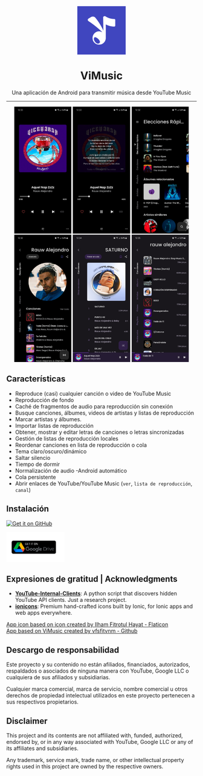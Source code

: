 <div align="center">
    <img src="./app/src/main/ic_launcher-playstore.png" width="128" height="128" style="display: block; margin: 0 auto"/>
    <h1>ViMusic</h1>
    <p>Una aplicación de Android para transmitir música desde YouTube Music</p>
    
    
</div>

---

<p align="center">
  <img src="./fastlane/metadata/android/en-US/images/phoneScreenshots/1.jpg" width="30%" />
  <img src="./fastlane/metadata/android/en-US/images/phoneScreenshots/2.jpg" width="30%" />
  <img src="./fastlane/metadata/android/en-US/images/phoneScreenshots/3.jpg" width="30%" />

  <img src="./fastlane/metadata/android/en-US/images/phoneScreenshots/4.jpg" width="30%" />
  <img src="./fastlane/metadata/android/en-US/images/phoneScreenshots/5.jpg" width="30%" />
  <img src="./fastlane/metadata/android/en-US/images/phoneScreenshots/6.jpg" width="30%" />
</p>

## Características
- Reproduce (casi) cualquier canción o video de YouTube Music
- Reproducción de fondo
- Caché de fragmentos de audio para reproducción sin conexión
- Busque canciones, álbumes, videos de artistas y listas de reproducción
- Marcar artistas y álbumes.
- Importar listas de reproducción
- Obtener, mostrar y editar letras de canciones o letras sincronizadas
- Gestión de listas de reproducción locales
- Reordenar canciones en lista de reproducción o cola
- Tema claro/oscuro/dinámico
- Saltar silencio
- Tiempo de dormir
- Normalización de audio
-Android automático
- Cola persistente
- Abrir enlaces de YouTube/YouTube Music (`ver`, `lista de reproducción`, `canal`)

## Instalación

[<img src="https://github.com/machiav3lli/oandbackupx/blob/034b226cea5c1b30eb4f6a6f313e4dadcbb0ece4/badge_github.png"
    alt="Get it on GitHub"
    height="80">](https://github.com/byStackDev/ViMusic-es-ES/releases/tag/v0.5.4-0.1.0)

[<img src="./app/src/main/drive.png"
    alt="Get it on Google Drive"
    height="80">](https://drive.google.com/file/d/1aJ3DNqHAJQ-hob8zDKQgWWUxF9EflU-s/view)


## Expresiones de gratitud | Acknowledgments
- [**YouTube-Internal-Clients**](https://github.com/zerodytrash/YouTube-Internal-Clients): A python script that discovers hidden YouTube API clients. Just a research project.
- [**ionicons**](https://github.com/ionic-team/ionicons): Premium hand-crafted icons built by Ionic, for Ionic apps and web apps everywhere.

<a href="https://www.flaticon.com/authors/ilham-fitrotul-hayat" title="music icons">App icon based on icon created by Ilham Fitrotul Hayat - Flaticon</a><br>
<a href="https://github.com/vfsfitvnm/ViMusic" title="ViMusic">App based on ViMusic created by vfsfitvnm - Github</a>

## Descargo de responsabilidad
Este proyecto y su contenido no están afiliados, financiados, autorizados, respaldados o asociados de ninguna manera con YouTube, Google LLC o cualquiera de sus afiliados y subsidiarias.

Cualquier marca comercial, marca de servicio, nombre comercial u otros derechos de propiedad intelectual utilizados en este proyecto pertenecen a sus respectivos propietarios.

## Disclaimer
This project and its contents are not affiliated with, funded, authorized, endorsed by, or in any way associated with YouTube, Google LLC or any of its affiliates and subsidiaries.

Any trademark, service mark, trade name, or other intellectual property rights used in this project are owned by the respective owners.
